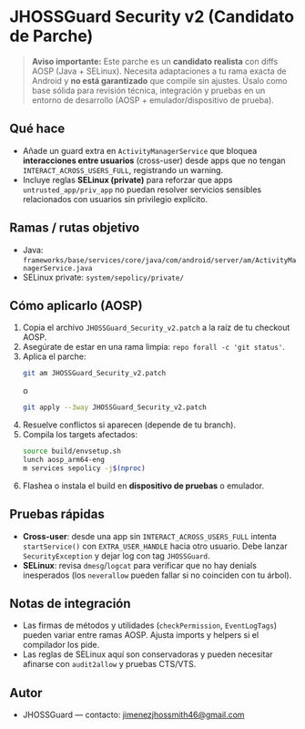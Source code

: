# JHOSSGuard Security v2 (Candidato de Parche)

> **Aviso importante:** Este parche es un **candidato realista** con diffs AOSP
(Java + SELinux). Necesita adaptaciones a tu rama exacta de Android y **no está
garantizado** que compile sin ajustes. Úsalo como base sólida para revisión técnica,
integración y pruebas en un entorno de desarrollo (AOSP + emulador/dispositivo de prueba).

## Qué hace
- Añade un guard extra en `ActivityManagerService` que bloquea **interacciones entre usuarios**
  (cross-user) desde apps que no tengan `INTERACT_ACROSS_USERS_FULL`, registrando un warning.
- Incluye reglas **SELinux (private)** para reforzar que apps `untrusted_app/priv_app` no puedan
  resolver servicios sensibles relacionados con usuarios sin privilegio explícito.

## Ramas / rutas objetivo
- Java: `frameworks/base/services/core/java/com/android/server/am/ActivityManagerService.java`
- SELinux private: `system/sepolicy/private/`

## Cómo aplicarlo (AOSP)
1. Copia el archivo `JHOSSGuard_Security_v2.patch` a la raíz de tu checkout AOSP.
2. Asegúrate de estar en una rama limpia: `repo forall -c 'git status'`.
3. Aplica el parche:
   ```bash
   git am JHOSSGuard_Security_v2.patch
   ```
   o
   ```bash
   git apply --3way JHOSSGuard_Security_v2.patch
   ```
4. Resuelve conflictos si aparecen (depende de tu branch).
5. Compila los targets afectados:
   ```bash
   source build/envsetup.sh
   lunch aosp_arm64-eng
   m services sepolicy -j$(nproc)
   ```
6. Flashea o instala el build en **dispositivo de pruebas** o emulador.

## Pruebas rápidas
- **Cross-user**: desde una app sin `INTERACT_ACROSS_USERS_FULL` intenta `startService()` con `EXTRA_USER_HANDLE`
  hacia otro usuario. Debe lanzar `SecurityException` y dejar log con tag `JHOSSGuard`.
- **SELinux**: revisa `dmesg`/`logcat` para verificar que no hay denials inesperados
  (los `neverallow` pueden fallar si no coinciden con tu árbol).

## Notas de integración
- Las firmas de métodos y utilidades (`checkPermission`, `EventLogTags`) pueden variar entre
  ramas AOSP. Ajusta imports y helpers si el compilador los pide.
- Las reglas de SELinux aquí son conservadoras y pueden necesitar afinarse con `audit2allow`
  y pruebas CTS/VTS.

## Autor
- JHOSSGuard — contacto: jimenezjhossmith46@gmail.com


